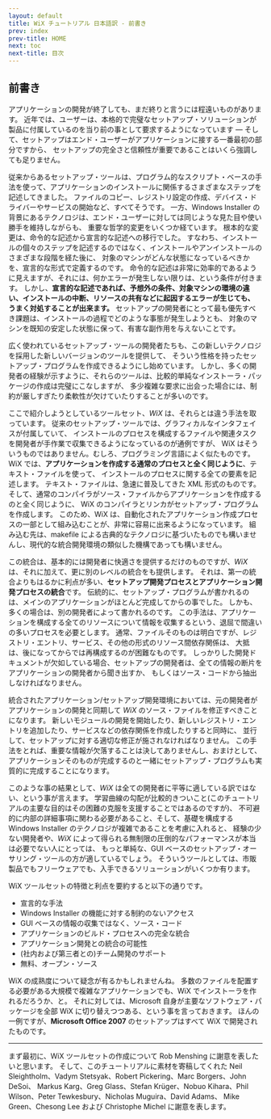 ```yaml
---
layout: default
title: WiX チュートリアル 日本語訳 - 前書き
prev: index
prev-title: HOME
next: toc
next-title: 目次
---
```

## 前書き

アプリケーションの開発が終了しても、まだ終りと言うには程遠いものがあります。
近年では、ユーザーは、本格的で完璧なセットアップ・ソリューションが製品に付属しているのを当り前の事として要求するようになっています — 
そして、セットアップはエンド・ユーザーがアプリケーションに接する一番最初の部分ですから、
セットアップの完全さと信頼性が重要であることはいくら強調しても足りません。

従来からあるセットアップ・ツールは、プログラム的なスクリプト・ベースの手法を使って、アプリケーションのインストールに関係するさまざまなステップを記述してきました。
ファイルのコピー、レジストリ設定の作成、デバイス・ドライバーやサービスの開始など、すべてそうです。
一方、Windows Installer の背景にあるテクノロジは、エンド・ユーザーに対しては同じような見た目や使い勝手を維持しながらも、
重要な哲学的変更をいくつか経ています。
根本的な変更は、命令的な記述から宣言的な記述への移行でした。
すなわち、インストールの個々のステップを記述するのではなく、インストールやアンインストールのさまざまな段階を経た後に、
対象のマシンがどんな状態になっているべきかを、宣言的な形式で定義するのです。
命令的な記述は非常に効率的であるように見えますが、それには、何かエラーが発生しない限りは、という条件が付きます。
しかし、**宣言的な記述であれば、予想外の条件、対象マシンの環境の違い、インストールの中断、リソースの共有などに起因するエラーが生じても、
うまく対処することが出来ます。**
セットアップの開発者にとって最も優先すべき課題は、インストールの過程でどのような事態が発生しようとも、
対象のマシンを既知の安定した状態に保って、有害な副作用を与えないことです。

広く使われているセットアップ・ツールの開発者たちも、この新しいテクノロジを採用した新しいバージョンのツールを提供して、
そういう性格を持ったセットアップ・プログラムを作成できるようにし始めています。
しかし、多くの開発者の経験が示すように、それらのツールは、比較的単純なインストーラ・パッケージの作成は完璧にこなしますが、
多少複雑な要求に出会った場合には、制約が厳しすぎたり柔軟性が欠けていたりすることが多いのです。

ここで紹介しようとしているツールセット、*WiX* は、それらとは違う手法を取っています。
従来のセットアップ・ツールでは、グラフィカルなインタフェイスが付属していて、
インストールのプロセスを構成するファイルや関連タスクを開発者が手作業で収集できるようになっているのが通例ですが、
WiX はそういうものではありません。むしろ、プログラミング言語によく似たものです。
WiX では、**アプリケーションを作成する通常のプロセスと全く同じように**、テキスト・ファイルを使って、
インストールのプロセスに関する全ての要素を記述します。
テキスト・ファイルは、急速に普及してきた XML 形式のものです。
そして、通常のコンパイラがソース・ファイルからアプリケーションを作成するのと全く同じように、
WiX のコンパイラとリンカがセットアップ・プログラムを作成します。
このため、WiX は、自動化されたアプリケーション作成プロセスの一部として組み込むことが、非常に容易に出来るようになっています。
組み込む先は、makefile による古典的なテクノロジに基づいたものでも構いませんし、現代的な統合開発環境の類似した機構であっても構いません。

この統合は、基本的には開発者に快適さを提供するだけのものですが、*WiX* は、それに加えて、更に別のレベルの統合をも提供します。
それは、第一の統合よりもはるかに利点が多い、**セットアップ開発プロセスとアプリケーション開発プロセスの統合**です。
伝統的に、セットアップ・プログラムが書かれるのは、メインのアプリケーションがほとんど完成してからの事でした。
しかも、多くの場合は、別の開発者によって書かれるのです。
この手法は、アプリケーションを構成する全てのリソースについて情報を収集するという、退屈で間違いの多いプロセスを必要とします。
通常、ファイルそのものは明白ですが、レジストリ・エントリ、サービス、その他の形式のリソース間依存関係は、
大抵は、後になってからでは再構成するのが困難なものです。
しっかりした開発ドキュメントが欠如している場合、セットアップの開発者は、全ての情報の断片をアプリケーションの開発者から聞き出すか、
もしくはソース・コードから抽出しなければなりません。

統合されたアプリケーション/セットアップ開発環境においては、元の開発者がアプリケーションの開発と同期して
*WiX* のソース・ファイルを修正すべきことになります。
新しいモジュールの開発を開始したり、新しいレジストリ・エントリを追加したり、サービスなどの依存関係を作成したりすると同時に、
並行して、セットアップに対する適切な修正が施されなければなりません。
この手法をとれば、重要な情報が欠落することは決してありませんし、おまけとして、
アプリケーションそのものが完成するのと一緒にセットアップ・プログラムも実質的に完成することになります。

このような事の結果として、*WiX* は全ての開発者に平等に適している訳ではない、という事が言えます。
学習曲線の勾配が比較的きついこと(このチュートリアルの主要な目的はその困難の克服を支援することではあるのですが)、
不可避的に内部の詳細事項に関わる必要があること、そして、基礎を構成する Windows Installer のテクノロジが複雑であることを考慮に入れると、
経験の少ない開発者や、*WiX* によって得られる無制限の圧倒的なパフォーマンスが本当は必要でない人にとっては、
もっと単純な、GUI ベースのセットアップ・オーサリング・ツールの方が適しているでしょう。
そういうツールとしては、市販製品でもフリーウェアでも、入手できるソリューションがいくつか有ります。

WiX ツールセットの特徴と利点を要約すると以下の通りです。

+ 宣言的な手法
+ Windows Installer の機能に対する制約のないアクセス
+ GUI ベースの情報の収集ではなく、ソース・コード
+ アプリケーションのビルド・プロセスへの完全な統合
+ アプリケーション開発との統合の可能性
+ (社内および第三者との)チーム開発のサポート
+ 無料、オープン・ソース

WiX の成熟度について疑念が有るかもしれませんね。
多数のファイルを配置する必要がある大規模で複雑なアプリケーションでも、WiX でインストーラを作れるだろうか、と。
それに対しては、Microsoft 自身が主要なソフトウェア・パッケージを全部 WiX に切り替えつつある、という事を言っておきます。
ほんの一例ですが、**Microsoft Office 2007** のセットアップはすべて WiX で開発されたものです。

----

まず最初に、WiX ツールセットの作成について Rob Menshing に謝意を表したいと思います。
そして、このチュートリアルに素材を寄稿してくれた Neil Sleightholm、Vadym Stetsyak、Robert Pickering、Marc Borgers、John DeSoi、
Markus Karg、Greg Glass、Stefan Krüger、Nobuo Kihara、Phil Wilson、Peter Tewkesbury、Nicholas Muguira、David Adams、
Mike Green、Chesong Lee および Christophe Michel に謝意を表します。